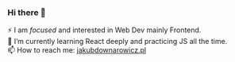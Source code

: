 ### Hi there 👋
 ⚡ I am _focused_ and interested in Web Dev mainly Frontend.
 <br>
 🌱 I’m currently learning React deeply and practicing JS all the time.
 <br>
 📫 How to reach me: <a href='jakubdownarowicz.pl'>jakubdownarowicz.pl</a>

<!--
**kvbxss/kvbxss** is a ✨ _special_ ✨ repository because its `README.md` (this file) appears on your GitHub profile.

Here are some ideas to get you started:

- 🔭 I’m currently working on ...
- 🌱 I’m currently learning ...
- 👯 I’m looking to collaborate on ...
- 🤔 I’m looking for help with ...
- 💬 Ask me about ...
- 📫 How to reach me: ...
- 😄 Pronouns: ...
- ⚡ Fun fact: ...
-->
